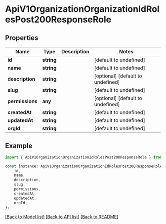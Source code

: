 # ApiV1OrganizationOrganizationIdRolesPost200ResponseRole


## Properties

Name | Type | Description | Notes
------------ | ------------- | ------------- | -------------
**id** | **string** |  | [default to undefined]
**name** | **string** |  | [default to undefined]
**description** | **string** |  | [optional] [default to undefined]
**slug** | **string** |  | [default to undefined]
**permissions** | **any** |  | [optional] [default to undefined]
**createdAt** | **string** |  | [default to undefined]
**updatedAt** | **string** |  | [default to undefined]
**orgId** | **string** |  | [default to undefined]

## Example

```typescript
import { ApiV1OrganizationOrganizationIdRolesPost200ResponseRole } from './api';

const instance: ApiV1OrganizationOrganizationIdRolesPost200ResponseRole = {
    id,
    name,
    description,
    slug,
    permissions,
    createdAt,
    updatedAt,
    orgId,
};
```

[[Back to Model list]](../README.md#documentation-for-models) [[Back to API list]](../README.md#documentation-for-api-endpoints) [[Back to README]](../README.md)

